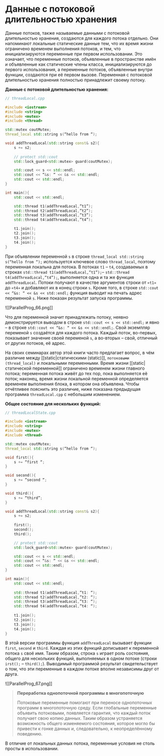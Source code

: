 # Данные с потоковой длительностью хранения

Данные потоков, также называемые данными с потоковой длительностью хранения, создаются для каждого потока отдельно. Они напоминают локальные статические данные тем, что их время жизни ограничено временем выполнения потоков, и тем, что инициализируются переменные при первом использовании. Это означает, что переменные потоков, объявленные в пространстве имён и объявленные как статические члены класса, инициализируются до первого использования, а переменные потоков, объявленные внутри функции, создаются при её первом вызове. Переменная с потоковой длительностью хранения полностью принадлежит своему потоку.

**Данные с потоковой длительностью хранения:**
```c++
// threadLocal.cpp

#include <iostream>
#include <string>
#include <mutex>
#include <thread>

std::mutex coutMutex;
thread_local std::string s(“hello from “);

void addThreadLocal(std::string const& s2){
	s += s2;
	
	// protect std::cout
	std::lock_guard<std::mutex> guard(coutMutex);

	std::cout << s << std::endl;
	std::cout << “&s: “ << &s << std::endl;
	std::cout << std::endl;
}

int main(){
	std::cout << std::endl;

	std::thread t1(addThreadLocal,”t1”);
	std::thread t2(addThreadLocal,”t2”);
	std::thread t3(addThreadLocal,”t3”);
	std::thread t4(addThreadLocal,”t4”);

	t1.join();
	t2.join();
	t3.join();
	t4.join();
}
```

При объявлении переменной `s` в строке `thread_local std::string s(“hello from “);` используется ключевое слово `thread_local`, поэтому переменная локальна для потока. В потоках `t1` – `t4`, создаваемых в строках `std::thread t1(addThreadLocal,”t1”);`– `std::thread t4(addThreadLocal,”t4”);`, выполняется одна и та же функция `addThreadLocal`. Потоки получают в качестве аргументов строки от `«t1»` до `«t4»` и добавляют их в конец строки `s`. Кроме того, в строке `std::cout << “&s: “ << &s << std::endl;` функция выводит на печать адрес переменной `s`. Ниже показан результат запуска программы.

![[ParallelProg_66.png]]

Что для переменной значит принадлежать потоку, неявно демонстрируется выводом в строке `std::cout << s << std::endl;` и явно – в строке `std::cout << “&s: “ << &s << std::endl;`. Свой экземпляр переменой `s` создаётся для каждого потока. Каждый поток, во-первых, показывает значение своей переменой `s`, а во-вторых – свой, отличный от других потоков, её адрес.

На своих семинарах автор этой книги часто предлагает вопрос, в чём различие между [[static|статическими (static)]], `потоковыми (thread_local)` и локальными переменными. Время жизни [[static|статической переменной]] ограничено временем жизни главного потока; переменная потока живёт до тех пор, пока выполняется её поток; наконец, время жизни локальной переменной определяется временем выполнения блока, в котором она объявлена. Чтобы отчётливее пояснить это различие, ниже показана предыдущая программа `threadLocal.cpp` с небольшим изменением.

**Общее состояние для нескольких функций:**
```c++
// threadLocalState.cpp

#include <iostream>
#include <string>
#include <mutex>
#include <thread>

std::mutex coutMutex;
thread_local std::string s(“hello from “);

void first(){
	s += “first “;
}

void second(){
	s += “second “;
}

void third(){
	s += “third”;
}

void addThreadLocal(std::string const& s2){
	s += s2;
	
	first();
	second();
	third();

	// protect std::cout
	std::lock_guard<std::mutex> guard(coutMutex);

	std::cout << s << std::endl;
	std::cout << “&s: “ << &s << std::endl;
	std::cout << std::endl;
}

int main(){
	std::cout << std::endl;
	
	std::thread t1(addThreadLocal,”t1: “);
	std::thread t2(addThreadLocal,”t2: “);
	std::thread t3(addThreadLocal,”t3: “);
	std::thread t4(addThreadLocal,”t4: “);
	
	t1.join();
	t2.join();
	t3.join();
	t4.join();
}
```

В этой версии программы функция `addThreadLocal` вызывает функции `first`, `second` и `third`. Каждая из этих функций дописывает к переменной потока `s` своё имя. Таким образом, строка `s` играет роль состояния, общего для нескольких функций, выполняемых в одном потоке (строки `irst();` –
`third();`). Выводимый программой результат свидетельствует о том, что эти переменные в каждом потоке вполне независимы друг от друга.

![[ParallelProg_67.png]]

> **Переработка однопоточной программы в многопоточную**
> 
> Потоковые переменные помогают при переносе однопоточных программ в многопоточную среду. Если глобальные переменные объявить потоковыми, появляется гарантия, что каждый поток получает свою копию данных. Таким образом устраняется возможность общего изменяемого состояния, которое могло бы привести к гонке данных и, следовательно, к неопределённому поведению.

В отличие от локальных данных потока, переменные условия не столь просты в использовании.



